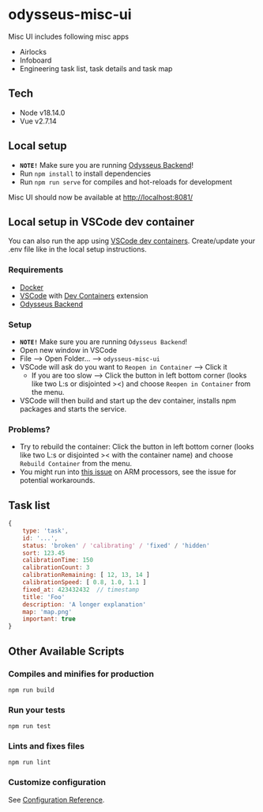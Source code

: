 # odysseus-misc-ui

Misc UI includes following misc apps
- Airlocks
- Infoboard
- Engineering task list, task details and task map

## Tech

- Node v18.14.0
- Vue v2.7.14

## Local setup

* **`NOTE!`** Make sure you are running [Odysseus Backend](https://github.com/OdysseusLarp/odysseus-backend)!
* Run `npm install` to install dependencies
* Run `npm run serve` for compiles and hot-reloads for development

Misc UI should now be available at [http://localhost:8081/](http://localhost:8081/)

## Local setup in VSCode dev container

You can also run the app using [VSCode dev containers](https://code.visualstudio.com/docs/devcontainers/containers). Create/update your .env file like in the local setup instructions.

### Requirements

- [Docker](https://www.docker.com/)
- [VSCode](https://code.visualstudio.com/) with [Dev Containers](https://code.visualstudio.com/docs/devcontainers/tutorial#_install-the-extension) extension
- [Odysseus Backend](https://github.com/OdysseusLarp/odysseus-backend)

### Setup

* **`NOTE!`** Make sure you are running `Odysseus Backend`!
* Open new window in VSCode
* File --> Open Folder... --> `odysseus-misc-ui`
* VSCode will ask do you want to `Reopen in Container` --> Click it
    * If you are too slow --> Click the button in left bottom corner (looks like two L:s or disjointed ><) and choose `Reopen in Container` from the menu.
* VSCode will then build and start up the dev container, installs npm packages and starts the service.

### Problems?

* Try to rebuild the container: Click the button in left bottom corner (looks like two L:s or disjointed >< with the container name) and choose `Rebuild Container` from the menu.
* You might run into [this issue](https://github.com/microsoft/vscode-remote-release/issues/7305) on ARM processors, see the issue for potential workarounds.

## Task list

```js
{
    type: 'task',
    id: '...',
    status: 'broken' / 'calibrating' / 'fixed' / 'hidden'
    sort: 123.45
    calibrationTime: 150
    calibrationCount: 3
    calibrationRemaining: [ 12, 13, 14 ]
    calibrationSpeed: [ 0.8, 1.0, 1.1 ]
    fixed_at: 423432432  // timestamp
    title: 'Foo'
    description: 'A longer explanation'
    map: 'map.png'
    important: true
}
```

## Other Available Scripts

### Compiles and minifies for production
```
npm run build
```

### Run your tests
```
npm run test
```

### Lints and fixes files
```
npm run lint
```

### Customize configuration
See [Configuration Reference](https://cli.vuejs.org/config/).


